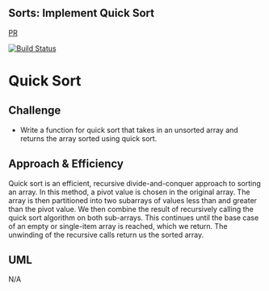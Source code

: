 ## Sorts: Implement Quick Sort
[PR](https://github.com/charmedsatyr-401-advanced-javascript/data-structures-and-algorithms/pull/20)

[![Build Status](https://travis-ci.org/charmedsatyr-401-advanced-javascript/data-structures-and-algorithms.svg?branch=quick-sort)](https://travis-ci.org/charmedsatyr-401-advanced-javascript/data-structures-and-algorithms)

# Quick Sort

## Challenge
* Write a function for quick sort that takes in an unsorted array and returns the array sorted using quick sort.

## Approach & Efficiency
Quick sort is an efficient, recursive divide-and-conquer approach to sorting an array. In this method, a pivot value is chosen in the original array. The array is then partitioned into two subarrays of values less than and greater than the pivot value. We then combine the result of recursively calling the quick sort algorithm on both sub-arrays. This continues until the base case of an empty or single-item array is reached, which we return. The unwinding of the recursive calls return us the sorted array.

## UML
N/A
